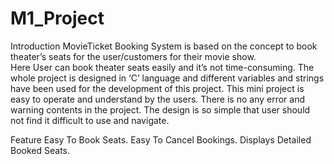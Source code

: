 # M1_Project

Introduction
MovieTicket Booking System is based on the concept to book theater’s seats for the user/customers for their movie show.  
Here User can book theater seats easily and it’s not time-consuming. 
The whole project is designed in ‘C’ language and different variables and strings have been used for the development of this project. 
This mini project is easy to operate and understand by the users. There is no any error and warning contents in the project. The design is so simple that user should not find it difficult to use and navigate.


Feature
Easy To Book Seats.
Easy To Cancel Bookings.
Displays Detailed Booked Seats.

	                   



	                        

